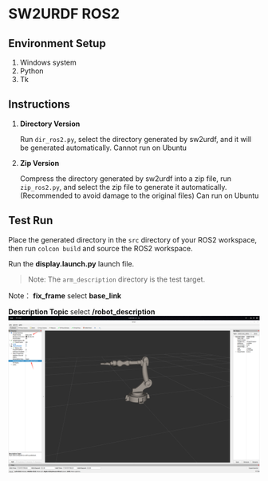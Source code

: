 # SW2URDF ROS2

## Environment Setup

1. Windows system
2. Python
3. Tk

## Instructions

1. **Directory Version**

   Run `dir_ros2.py`, select the directory generated by sw2urdf, and it will be generated automatically.
   Cannot run on Ubuntu

3. **Zip Version**

   Compress the directory generated by sw2urdf into a zip file, run `zip_ros2.py`, and select the zip file to generate it automatically. (Recommended to avoid damage to the original files)
   Can run on Ubuntu

## Test Run

Place the generated directory in the `src` directory of your ROS2 workspace, then run `colcon build` and source the  ROS2 workspace.

Run the **display.launch.py** launch file.

> Note: The `arm_description` directory is the test target.

Note：
**fix_frame** select **base_link**

**Description Topic** select **/robot_description**
![alt text](assets/image.png)
